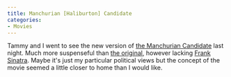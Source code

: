 ```yaml
---
title: Manchurian [Haliburton] Candidate
categories:
- Movies
---
```


Tammy and I went to see the new version of [the Manchurian Candidate](http://www.imdb.com/title/tt0368008/) last night. Much more suspenseful than [the original](http://www.imdb.com/title/tt0056218/), however lacking [Frank Sinatra](http://www.franksinatra.com/). Maybe it's just my particular political views but the concept of the movie seemed a little closer to home than I would like.
